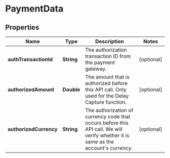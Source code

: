 

# PaymentData


## Properties

| Name | Type | Description | Notes |
|------------ | ------------- | ------------- | -------------|
|**authTransactionId** | **String** | The authorization transaction ID from the payment gateway.  |  [optional] |
|**authorizedAmount** | **Double** | The amount that is authorized before this API call. Only used for the Delay Capture function.  |  [optional] |
|**authorizedCurrency** | **String** | The authorization of currency code that occurs before this API call. We will verify whether it is same as the account&#39;s currency. |  [optional] |



